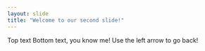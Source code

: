 ```yaml
---
layout: slide
title: "Welcome to our second slide!"
---
```

Top text Bottom text, you know me!
Use the left arrow to go back!
